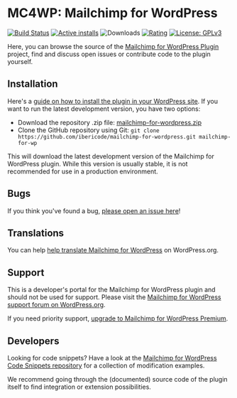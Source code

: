 MC4WP: Mailchimp for WordPress
======================
[![Build Status](https://img.shields.io/travis/ibericode/mailchimp-for-wordpress/master)](https://travis-ci.org/ibericode/mailchimp-for-wordpress)
[![Active installs](https://img.shields.io/wordpress/plugin/installs/mailchimp-for-wp.svg)](https://wordpress.org/plugins/mailchimp-for-wp/)
![Downloads](https://img.shields.io/wordpress/plugin/dt/mailchimp-for-wp.svg)
[![Rating](https://img.shields.io/wordpress/plugin/r/mailchimp-for-wp.svg)](https://wordpress.org/support/plugin/mailchimp-for-wp/reviews/)
[![License: GPLv3](https://img.shields.io/badge/License-GPLv3-blue.svg)](https://www.gnu.org/licenses/gpl-3.0)

Here, you can browse the source of the [Mailchimp for WordPress Plugin](https://wordpress.org/plugins/mailchimp-for-wp/) project, find and discuss open issues or contribute code to the plugin yourself.

Installation
------------

Here's a [guide on how to install the plugin in your WordPress site](https://wordpress.org/plugins/mailchimp-for-wp/installation/).
If you want to run the latest development version, you have two options:

* Download the repository .zip file: [mailchimp-for-wordpress.zip](https://github.com/ibericode/mailchimp-for-wordpress/archive/master.zip)
* Clone the GitHub repository using Git: `git clone https://github.com/ibericode/mailchimp-for-wordpress.git mailchimp-for-wp`

This will download the latest development version of the Mailchimp for WordPress plugin. 
While this version is usually stable, it is not recommended for use in a production environment.

Bugs
----
If you think you've found a bug, [please open an issue here](https://github.com/ibericode/mailchimp-for-wordpress/issues?state=open)!

Translations
-------------
You can help [help translate Mailchimp for WordPress](https://translate.wordpress.org/projects/wp-plugins/mailchimp-for-wp/stable/) on WordPress.org.

Support
-------
This is a developer's portal for the Mailchimp for WordPress plugin and should not be used for support. 
Please visit the [Mailchimp for WordPress support forum on WordPress.org](https://wordpress.org/support/plugin/mailchimp-for-wp).

If you need priority support, [upgrade to Mailchimp for WordPress Premium](https://www.mc4wp.com/).

Developers
----------

Looking for code snippets? Have a look at the [Mailchimp for WordPress Code Snippets repository](https://github.com/ibericode/mc4wp-snippets) for a collection of modification examples.

We recommend going through the (documented) source code of the plugin itself to find integration or extension possibilities.



